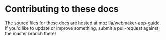# Contributing to these docs

The source files for these docs are hosted at [mozilla/webmaker-app-guide](https://github.com/mozilla/webmaker-app-guide). If you'd like to update or improve something, submit a pull-request against the master branch there!
